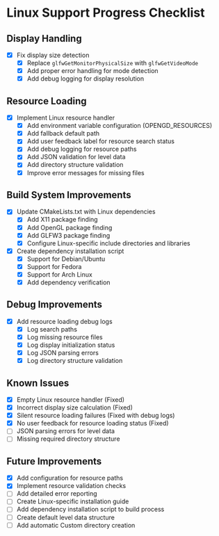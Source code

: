 # Linux Support Progress Checklist

## Display Handling
- [x] Fix display size detection
  - [x] Replace `glfwGetMonitorPhysicalSize` with `glfwGetVideoMode`
  - [x] Add proper error handling for mode detection
  - [x] Add debug logging for display resolution

## Resource Loading
- [x] Implement Linux resource handler
  - [x] Add environment variable configuration (OPENGD_RESOURCES)
  - [x] Add fallback default path
  - [x] Add user feedback label for resource search status
  - [x] Add debug logging for resource paths
  - [x] Add JSON validation for level data
  - [x] Add directory structure validation
  - [x] Improve error messages for missing files

## Build System Improvements
- [x] Update CMakeLists.txt with Linux dependencies
  - [x] Add X11 package finding
  - [x] Add OpenGL package finding
  - [x] Add GLFW3 package finding
  - [x] Configure Linux-specific include directories and libraries
- [x] Create dependency installation script
  - [x] Support for Debian/Ubuntu
  - [x] Support for Fedora
  - [x] Support for Arch Linux
  - [x] Add dependency verification

## Debug Improvements
- [x] Add resource loading debug logs
  - [x] Log search paths
  - [x] Log missing resource files
  - [x] Log display initialization status
  - [x] Log JSON parsing errors
  - [x] Log directory structure validation

## Known Issues
- [x] Empty Linux resource handler (Fixed)
- [x] Incorrect display size calculation (Fixed)
- [x] Silent resource loading failures (Fixed with debug logs)
- [x] No user feedback for resource loading status (Fixed)
- [ ] JSON parsing errors for level data
- [ ] Missing required directory structure

## Future Improvements
- [x] Add configuration for resource paths
- [x] Implement resource validation checks
- [ ] Add detailed error reporting
- [ ] Create Linux-specific installation guide
- [ ] Add dependency installation script to build process
- [ ] Create default level data structure
- [ ] Add automatic Custom directory creation 